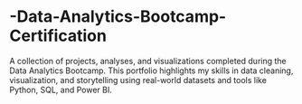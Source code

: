 # -Data-Analytics-Bootcamp-Certification
A collection of projects, analyses, and visualizations completed during the Data Analytics Bootcamp. This portfolio highlights my skills in data cleaning, visualization, and storytelling using real-world datasets and tools like Python, SQL, and Power BI.
